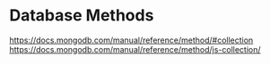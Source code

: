 # Database Methods  

https://docs.mongodb.com/manual/reference/method/#collection  
https://docs.mongodb.com/manual/reference/method/js-collection/  






















